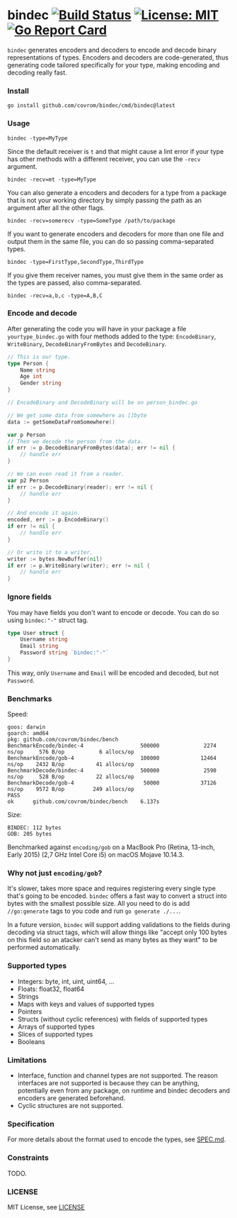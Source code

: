 # bindec [![Build Status](https://travis-ci.org/covrom/bindec.svg?branch=master)](https://travis-ci.org/covrom/bindec) [![License: MIT](https://img.shields.io/badge/License-MIT-yellow.svg)](https://opensource.org/licenses/MIT) [![Go Report Card](https://goreportcard.com/badge/github.com/covrom/bindec)](https://goreportcard.com/report/github.com/covrom/bindec)

`bindec` generates encoders and decoders to encode and decode binary representations of types. Encoders and decoders are code-generated, thus generating code tailored specifically for your type, making encoding and decoding really fast.

### Install

```
go install github.com/covrom/bindec/cmd/bindec@latest
```

### Usage

```
bindec -type=MyType
```

Since the default receiver is `t` and that might cause a lint error if your type has other methods with a different receiver, you can use the `-recv` argument.

```
bindec -recv=mt -type=MyType
```

You can also generate a encoders and decoders for a type from a package that is not your working directory by simply passing the path as an argument after all the other flags.

```
bindec -recv=somerecv -type=SomeType /path/to/package
```

If you want to generate encoders and decoders for more than one file and output them in the same file, you can do so passing comma-separated types.

```
bindec -type=FirstType,SecondType,ThirdType
```

If you give them receiver names, you must give them in the same order as the types are passed, also comma-separated.

```
bindec -recv=a,b,c -type=A,B,C
```

### Encode and decode

After generating the code you will have in your package a file `yourtype_bindec.go` with four methods added to the type: `EncodeBinary`, `WriteBinary`, `DecodeBinaryFromBytes` and `DecodeBinary`.

```go
// This is our type.
type Person {
    Name string
    Age int
    Gender string
}

// EncodeBinary and DecodeBinary will be on person_bindec.go

// We get some data from somewhere as []byte
data := getSomeDataFromSomewhere()

var p Person
// Then we decode the person from the data.
if err := p.DecodeBinaryFromBytes(data); err != nil {
    // handle err
}

// We can even read it from a reader.
var p2 Person
if err := p.DecodeBinary(reader); err != nil {
    // handle err
}

// And encode it again.
encoded, err := p.EncodeBinary()
if err != nil {
    // handle err
}

// Or write it to a writer.
writer := bytes.NewBuffer(nil)
if err := p.WriteBinary(writer); err != nil {
    // handle err
}
```

### Ignore fields

You may have fields you don't want to encode or decode. You can do so using `bindec:"-"` struct tag.

```go
type User struct {
    Username string
    Email string
    Password string `bindec:"-"`
}
```

This way, only `Username` and `Email` will be encoded and decoded, but not `Password`.

### Benchmarks

Speed:

```
goos: darwin
goarch: amd64
pkg: github.com/covrom/bindec/bench
BenchmarkEncode/bindec-4                  500000              2274 ns/op     576 B/op           6 allocs/op
BenchmarkEncode/gob-4                     100000             12464 ns/op    2432 B/op          41 allocs/op
BenchmarkDecode/bindec-4                  500000              2590 ns/op     528 B/op          22 allocs/op
BenchmarkDecode/gob-4                      50000             37126 ns/op    9572 B/op         249 allocs/op
PASS
ok      github.com/covrom/bindec/bench    6.137s
```

Size:

```
BINDEC: 112 bytes
GOB: 205 bytes
```

Benchmarked against `encoding/gob` on a MacBook Pro (Retina, 13-inch, Early 2015) (2,7 GHz Intel Core i5) on macOS Mojave 10.14.3.

### Why not just `encoding/gob`?

It's slower, takes more space and requires registering every single type that's going to be encoded.
`bindec` offers a fast way to convert a struct into bytes with the smallest possible size. All you need to do is add `//go:generate` tags to you code and run `go generate ./...`.

In a future version, `bindec` will support adding validations to the fields during decoding via struct tags, which will allow things like "accept only 100 bytes on this field so an atacker can't send as many bytes as they want" to be performed automatically.

### Supported types

- Integers: byte, int, uint, uint64, ...
- Floats: float32, float64
- Strings
- Maps with keys and values of supported types
- Pointers
- Structs (without cyclic references) with fields of supported types
- Arrays of supported types
- Slices of supported types
- Booleans

### Limitations

- Interface, function and channel types are not supported. The reason interfaces are not supported is because they can be anything, potentially even from any package, on runtime and bindec decoders and encoders are generated beforehand.
- Cyclic structures are not supported.

### Specification

For more details about the format used to encode the types, see [SPEC.md](/SPEC.md).

### Constraints

TODO.

### LICENSE

MIT License, see [LICENSE](/LICENSE)
